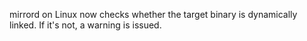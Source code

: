 mirrord on Linux now checks whether the target binary is dynamically linked. If it's not, a warning is issued.
